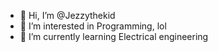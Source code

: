 - 👋 Hi, I’m @Jezzythekid
- 👀 I’m interested in Programming, lol
- 🌱 I’m currently learning Electrical engineering

<!---
Jezzythekid/Jezzythekid is a ✨ special ✨ repository because its `README.md` (this file) appears on your GitHub profile.
You can click the Preview link to take a look at your changes.
--->
